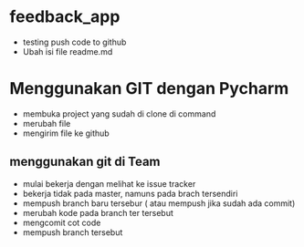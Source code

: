 # feedback_app

- testing push code to github
- Ubah isi file readme.md

# Menggunakan GIT dengan Pycharm
- membuka project yang sudah di clone di command
- merubah file
- mengirim file ke github

## menggunakan git di Team
- mulai bekerja dengan melihat ke issue tracker
- bekerja tidak pada master, namuns pada brach tersendiri
- mempush branch baru tersebur ( atau mempush jika sudah ada commit)
- merubah kode pada branch ter tersebut
- mengcomit cot code
- mempush branch tersebut
